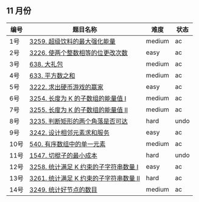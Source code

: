 ## 11 月份

**编号**|**题目名称**|**难度**|**状态**
--------|------------|--------|--------
1号|[3259. 超级饮料的最大强化能量](./第1题%203259.%20超级饮料的最大强化能量)|medium|ac
2号|[3226. 使两个整数相等的位更改次数](./第2题%203226.%20使两个整数相等的位更改次数)|easy|ac
3号|[638. 大礼包](./第3题%20638.%20大礼包)|medium|ac
4号|[633. 平方数之和](./第4题%20633.%20平方数之和)|medium|ac
5号|[3222. 求出硬币游戏的赢家](./第5题%203222.%20求出硬币游戏的赢家)|easy|ac
6号|[3254. 长度为 K 的子数组的能量值 I](./第6题%203254.%20长度为%20K%20的子数组的能量值%20I)|medium|ac
7号|[3255. 长度为 K 的子数组的能量值 II](./第7题%203255.%20长度为%20K%20的子数组的能量值%20II)|medium|ac
8号|[3235. 判断矩形的两个角落是否可达](./第8题%203235.%20判断矩形的两个角落是否可达)|hard|undo
9号|[3242. 设计相邻元素求和服务](./第9题%203242.%20设计相邻元素求和服务)|easy|ac
10号|[540. 有序数组中的单一元素](./第10题%20540.%20有序数组中的单一元素)|medium|ac
11号|[1547. 切棍子的最小成本](./第11题%201547.%20切棍子的最小成本)|hard|undo
12号|[3258. 统计满足 K 约束的子字符串数量 I](./第12题%203258.%20统计满足%20K%20约束的子字符串数量%20I)|easy|ac
13号|[3261. 统计满足 K 约束的子字符串数量 II](./第13题%203261.%20统计满足%20K%20约束的子字符串数量%20II)|hard|ac
14号|[3249. 统计好节点的数目](./第14题%203249.%20统计好节点的数目)|medium|ac
